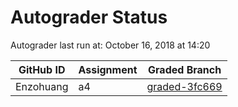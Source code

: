 # Autograder Status
Autograder last run at: October 16, 2018 at 14:20

| GitHub ID | Assignment | Graded Branch |
|-----------|------------|---------------|
| Enzohuang | a4 | [graded-3fc669](https://github.com/Fall2018COMP401-001/a4-Enzohuang/tree/graded-3fc669) | 
